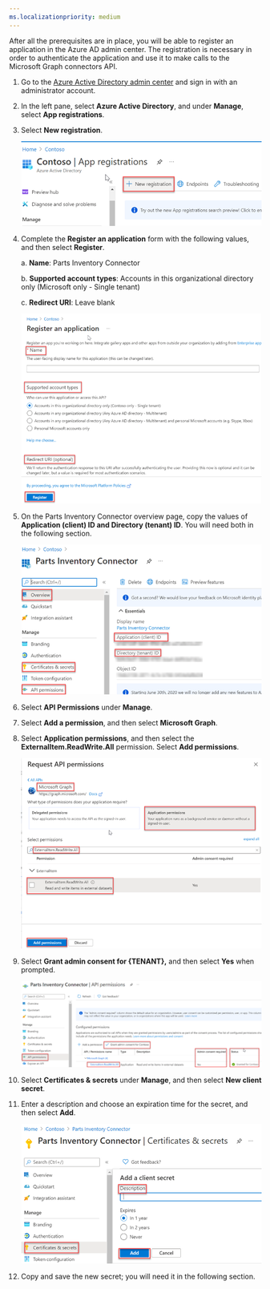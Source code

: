 ```yaml
---
ms.localizationpriority: medium
---
```


<!-- markdownlint-disable MD002 MD041 -->

After all the prerequisites are in place, you will be able to register an application in the Azure AD admin center. The registration is necessary in order to authenticate the application and use it to make calls to the Microsoft Graph connectors API.

1. Go to the [Azure Active Directory admin center](https://aad.portal.azure.com/) and sign in with an administrator account.
2. In the left pane, select **Azure Active Directory**, and under **Manage**, select **App registrations**.
3. Select **New registration**.

    ![Screenshot showing the "app registrations" section](images/connectors-images/build2.png)

4. Complete the **Register an application** form with the following values, and then select **Register**.

    a. **Name**: Parts Inventory Connector

    b. **Supported account types**: Accounts in this organizational directory only (Microsoft only - Single tenant)

    c. **Redirect URI**: Leave blank

    ![Screenshot showing the "register an application" section](images/connectors-images/build3-contoso-register-app.png)

5. On the Parts Inventory Connector overview page, copy the values of **Application (client) ID and Directory (tenant) ID**. You will need both in the following section.

    ![Screenshot showing the "parts inventory connector" section](images/connectors-images/build3-contoso-partsinv.png)

6. Select **API Permissions** under **Manage**.
7. Select **Add a permission**, and then select **Microsoft Graph**.
8. Select **Application permissions**, and then select the **ExternalItem.ReadWrite.All** permission. Select **Add permissions**.

    ![Screenshot showing the "request API permissions" section](images/connectors-images/build4.png)

9. Select **Grant admin consent for {TENANT},** and then select **Yes** when prompted.

    ![Screenshot showing the "parts inventory connector api permissions" section](images/connectors-images/build5.png)

10. Select **Certificates &amp; secrets** under **Manage**, and then select **New client secret**.
11. Enter a description and choose an expiration time for the secret, and then select **Add**.

    ![Screenshot showing the "parts inventory connector certs and secrets" section](images/connectors-images/build6.png)

12. Copy and save the new secret; you will need it in the following section.
